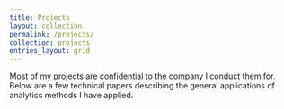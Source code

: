 ```yaml
---
title: Projects
layout: collection
permalink: /projects/
collection: projects
entries_layout: grid
---
```


Most of my projects are confidential to the company I conduct them for.  
Below are a few technical papers describing the general applications of analytics methods I have applied.